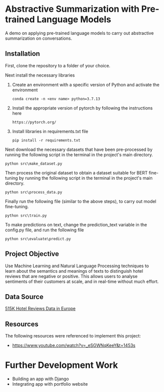# Abstractive Summarization with Pre-trained Language Models
A demo on applying pre-trained language models to carry out abstractive summarization on conversations.

## Installation
First, clone the repository to a folder of your choice. 

Next install the necessary libraries

1. Create an environment with a specific version of Python and activate the environment
	```
   conda create -n <env name> python=3.7.13
   ```

2. Install the appropriate version of pytorch by following the instructions here
	```
   https://pytorch.org/
   ```

3. Install libraries in requirements.txt file
   ```
   pip install -r requirements.txt
   ```

Next download the necessary datasets that have been pre-processed by running the following script in the terminal
in the project's main directory.

```
python src\make_dataset.py
```

Then process the original dataset to obtain a dataset suitable for BERT fine-tuning by running the following script in the terminal
in the project's main directory.

```
python src\process_data.py
```

Finally run the following file (similar to the above steps), to carry out model fine-tuning.

```
python src\train.py
```

To make predictions on text, change the prediction_text variable in the config.py file, and run the following file

```
python src\evaluate\predict.py
```

## Project Objective
Use Machine Learning and Natural Language Processing techniques to learn about the semantics and meanings of texts to distinguish hotel reviews that are negative or positive. This allows users to analyse sentiments of their customers at scale, and in real-time without much effort.

## Data Source
[515K Hotel Reviews Data in Europe](https://www.kaggle.com/jiashenliu/515k-hotel-reviews-data-in-europe/kernels)

## Resources 
The following resources were referenced to implement this project:
- https://www.youtube.com/watch?v=_eSGWNqKeeY&t=1453s

# Further Development Work
- Building an app with Django
- Integrating app with portfolio website 
